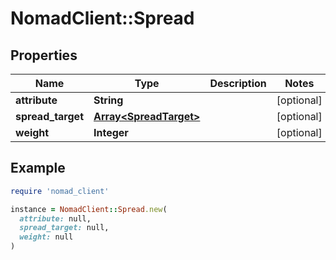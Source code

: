 # NomadClient::Spread

## Properties

| Name | Type | Description | Notes |
| ---- | ---- | ----------- | ----- |
| **attribute** | **String** |  | [optional] |
| **spread_target** | [**Array&lt;SpreadTarget&gt;**](SpreadTarget.md) |  | [optional] |
| **weight** | **Integer** |  | [optional] |

## Example

```ruby
require 'nomad_client'

instance = NomadClient::Spread.new(
  attribute: null,
  spread_target: null,
  weight: null
)
```

